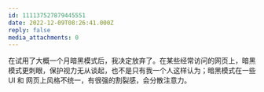 ```yaml
---
id: 111137527879445551
date: 2022-12-09T08:26:41.000Z
reply: false
media_attachments: 0
---
```


在试用了大概一个月暗黑模式后，我决定放弃了。在某些经常访问的网页上，暗黑模式更刺眼，保护视力无从谈起，也不是只有我一个人这样认为；暗黑模式在一些 UI 和 网页上风格不统一，有很强的割裂感，会分散注意力。

